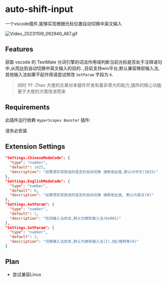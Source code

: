 # auto-shift-input 

一个vscode插件,能够实现根据光标位置自动切换中英文输入

![Video_20231109_092940_467.gif](https://s2.loli.net/2023/11/09/IQAxUqhCFEdDHjN.gif)

## Features

获取 vscode 的 TextMate 分词引擎的词法作用域判断当前光标是否处于注释语句中,从而达到自动切换中英文输入的目的. ,目前支持win平台,默认兼容微软输入法,其他输入法如果不起作用请尝试修改 `SetParam` 字段为 `6`.

> 同时  YF-Zhao 大佬的文章对本插件开发有着非常大的助力,插件的核心功能基于大佬的方案改进而来

## Requirements

 此插件运行依赖 `HyperScopes Booster` 插件:

[HyperScopes Booster]: https://marketplace.visualstudio.com/items?itemName=yfzhao.hscopes-booster

请务必安装

## Extension Settings

```json
"Settings.ChineseModeCode": {
  "type": "number",
  "default": 1025,
  "description": "如果想实现其他的语言的自动切换 请修改此值,默认为中文(1025)"
},
"Settings.EnglishModeCode": {
  "type": "number",
  "default": 0,
  "description": "如果想实现其他的语言的自动切换 请修改此值, 默认为英文(0)"
},
"Settings.GetParam": {
  "type": "number",
  "default": 1,
  "description": "检测输入法状态,默认为微软输入法(0x001)"
},
"Settings.SetParam": {
  "type": "number",
  "default": 2,
  "description": "切换输入法状态,默认为微软输入法(2),QQ/搜狗等(6)"
}
```

## Plan

- 尝试兼容Linux

